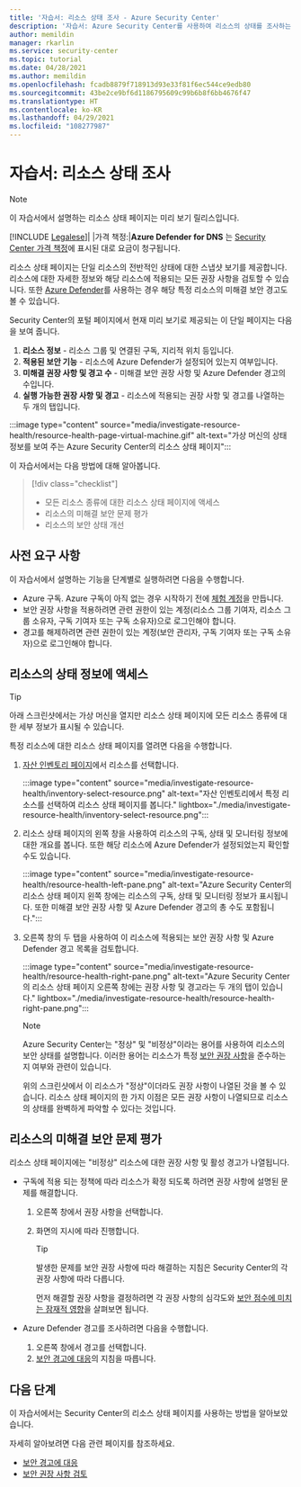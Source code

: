 ```yaml
---
title: '자습서: 리소스 상태 조사 - Azure Security Center'
description: '자습서: Azure Security Center를 사용하여 리소스의 상태를 조사하는 방법을 알아봅니다.'
author: memildin
manager: rkarlin
ms.service: security-center
ms.topic: tutorial
ms.date: 04/28/2021
ms.author: memildin
ms.openlocfilehash: fcadb8879f718913d93e33f81f6ec544ce9edb80
ms.sourcegitcommit: 43be2ce9bf6d1186795609c99b6b8f6bb4676f47
ms.translationtype: HT
ms.contentlocale: ko-KR
ms.lasthandoff: 04/29/2021
ms.locfileid: "108277987"
---
```

# <a name="tutorial-investigate-the-health-of-your-resources"></a>자습서: 리소스 상태 조사

> [!NOTE]
> 이 자습서에서 설명하는 리소스 상태 페이지는 미리 보기 릴리스입니다.
> 
> [!INCLUDE [Legalese](../../includes/security-center-preview-legal-text.md)]| |가격 책정:|**Azure Defender for DNS** 는 [Security Center 가격 책정](https://azure.microsoft.com/pricing/details/security-center/)에 표시된 대로 요금이 청구됩니다.

리소스 상태 페이지는 단일 리소스의 전반적인 상태에 대한 스냅샷 보기를 제공합니다. 리소스에 대한 자세한 정보와 해당 리소스에 적용되는 모든 권장 사항을 검토할 수 있습니다. 또한 [Azure Defender](azure-defender.md)를 사용하는 경우 해당 특정 리소스의 미해결 보안 경고도 볼 수 있습니다.

Security Center의 포털 페이지에서 현재 미리 보기로 제공되는 이 단일 페이지는 다음을 보여 줍니다.

1. **리소스 정보** - 리소스 그룹 및 연결된 구독, 지리적 위치 등입니다.
1. **적용된 보안 기능** - 리소스에 Azure Defender가 설정되어 있는지 여부입니다.
1. **미해결 권장 사항 및 경고 수** - 미해결 보안 권장 사항 및 Azure Defender 경고의 수입니다.
1. **실행 가능한 권장 사항 및 경고** - 리소스에 적용되는 권장 사항 및 경고를 나열하는 두 개의 탭입니다.

:::image type="content" source="media/investigate-resource-health/resource-health-page-virtual-machine.gif" alt-text="가상 머신의 상태 정보를 보여 주는 Azure Security Center의 리소스 상태 페이지":::

이 자습서에서는 다음 방법에 대해 알아봅니다.

> [!div class="checklist"]
> * 모든 리소스 종류에 대한 리소스 상태 페이지에 액세스
> * 리소스의 미해결 보안 문제 평가
> * 리소스의 보안 상태 개선

## <a name="prerequisites"></a>사전 요구 사항

이 자습서에서 설명하는 기능을 단계별로 실행하려면 다음을 수행합니다.

- Azure 구독. Azure 구독이 아직 없는 경우 시작하기 전에 [체험 계정](https://azure.microsoft.com/free/)을 만듭니다.
- 보안 권장 사항을 적용하려면 관련 권한이 있는 계정(리소스 그룹 기여자, 리소스 그룹 소유자, 구독 기여자 또는 구독 소유자)으로 로그인해야 합니다.
- 경고를 해제하려면 관련 권한이 있는 계정(보안 관리자, 구독 기여자 또는 구독 소유자)으로 로그인해야 합니다.

##  <a name="access-the-health-information-for-a-resource"></a>리소스의 상태 정보에 액세스

> [!TIP]
> 아래 스크린샷에서는 가상 머신을 열지만 리소스 상태 페이지에 모든 리소스 종류에 대한 세부 정보가 표시될 수 있습니다. 

특정 리소스에 대한 리소스 상태 페이지를 열려면 다음을 수행합니다.

1. [자산 인벤토리 페이지](asset-inventory.md)에서 리소스를 선택합니다.

    :::image type="content" source="media/investigate-resource-health/inventory-select-resource.png" alt-text="자산 인벤토리에서 특정 리소스를 선택하여 리소스 상태 페이지를 봅니다." lightbox="./media/investigate-resource-health/inventory-select-resource.png":::

1. 리소스 상태 페이지의 왼쪽 창을 사용하여 리소스의 구독, 상태 및 모니터링 정보에 대한 개요를 봅니다. 또한 해당 리소스에 Azure Defender가 설정되었는지 확인할 수도 있습니다.

    :::image type="content" source="media/investigate-resource-health/resource-health-left-pane.png" alt-text="Azure Security Center의 리소스 상태 페이지 왼쪽 창에는 리소스의 구독, 상태 및 모니터링 정보가 표시됩니다. 또한 미해결 보안 권장 사항 및 Azure Defender 경고의 총 수도 포함됩니다.":::

1. 오른쪽 창의 두 탭을 사용하여 이 리소스에 적용되는 보안 권장 사항 및 Azure Defender 경고 목록을 검토합니다.

    :::image type="content" source="media/investigate-resource-health/resource-health-right-pane.png" alt-text="Azure Security Center의 리소스 상태 페이지 오른쪽 창에는 권장 사항 및 경고라는 두 개의 탭이 있습니다." lightbox="./media/investigate-resource-health/resource-health-right-pane.png":::

    > [!NOTE]
    > Azure Security Center는 "정상" 및 "비정상"이라는 용어를 사용하여 리소스의 보안 상태를 설명합니다. 이러한 용어는 리소스가 특정 [보안 권장 사항](security-policy-concept.md#what-is-a-security-recommendation)을 준수하는지 여부와 관련이 있습니다.
    >
    > 위의 스크린샷에서 이 리소스가 "정상"이더라도 권장 사항이 나열된 것을 볼 수 있습니다. 리소스 상태 페이지의 한 가지 이점은 모든 권장 사항이 나열되므로 리소스의 상태를 완벽하게 파악할 수 있다는 것입니다. 


## <a name="evaluate-the-outstanding-security-issues-for-a-resource"></a>리소스의 미해결 보안 문제 평가

리소스 상태 페이지에는 "비정상" 리소스에 대한 권장 사항 및 활성 경고가 나열됩니다. 

- 구독에 적용 되는 정책에 따라 리소스가 확정 되도록 하려면 권장 사항에 설명된 문제를 해결합니다.
    1. 오른쪽 창에서 권장 사항을 선택합니다.
    1. 화면의 지시에 따라 진행합니다.

        > [!TIP]
        > 발생한 문제를 보안 권장 사항에 따라 해결하는 지침은 Security Center의 각 권장 사항에 따라 다릅니다.
        >
        > 먼저 해결할 권장 사항을 결정하려면 각 권장 사항의 심각도와 [보안 점수에 미치는 잠재적 영향](secure-score-security-controls.md#security-controls-and-their-recommendations)을 살펴보면 됩니다.

- Azure Defender 경고를 조사하려면 다음을 수행합니다.
    1. 오른쪽 창에서 경고를 선택합니다.
    1. [보안 경고에 대응](security-center-managing-and-responding-alerts.md#respond-to-security-alerts)의 지침을 따릅니다.


## <a name="next-steps"></a>다음 단계

이 자습서에서는 Security Center의 리소스 상태 페이지를 사용하는 방법을 알아보았습니다.

자세히 알아보려면 다음 관련 페이지를 참조하세요.

- [보안 경고에 대응](security-center-managing-and-responding-alerts.md#respond-to-security-alerts)
- [보안 권장 사항 검토](security-center-recommendations.md)